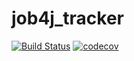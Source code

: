 # job4j_tracker
[![Build Status](https://app.travis-ci.com/Krasobas/job4j_tracker_app.svg?branch=master)](https://app.travis-ci.com/Krasobas/job4j_tracker_app)
[![codecov](https://codecov.io/gh/Krasobas/job4j_tracker_app/branch/master/graph/badge.svg?token=1TSU4LEM32)](https://codecov.io/gh/Krasobas/job4j_tracker_app)